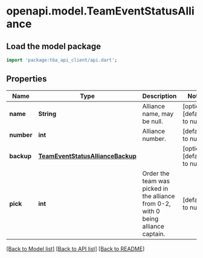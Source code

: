 # openapi.model.TeamEventStatusAlliance

## Load the model package

```dart
import 'package:tba_api_client/api.dart';
```

## Properties

| Name       | Type                                                                  | Description                                                                        | Notes                       |
| ---------- | --------------------------------------------------------------------- | ---------------------------------------------------------------------------------- | --------------------------- |
| **name**   | **String**                                                            | Alliance name, may be null.                                                        | [optional][default to null] |
| **number** | **int**                                                               | Alliance number.                                                                   | [default to null]           |
| **backup** | [**TeamEventStatusAllianceBackup**](TeamEventStatusAllianceBackup.md) |                                                                                    | [optional][default to null] |
| **pick**   | **int**                                                               | Order the team was picked in the alliance from 0-2, with 0 being alliance captain. | [default to null]           |

[[Back to Model list]](../README.md#documentation-for-models) [[Back to API list]](../README.md#documentation-for-api-endpoints) [[Back to README]](../README.md)
